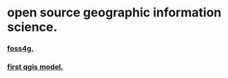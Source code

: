 # open source geographic information science.

### [foss4g.](foss4g.md)
### [first qgis model.](qgisModel.md)
